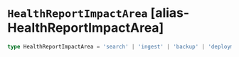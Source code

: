# `HealthReportImpactArea` [alias-HealthReportImpactArea]
```typescript
type HealthReportImpactArea = 'search' | 'ingest' | 'backup' | 'deployment_management';
```
